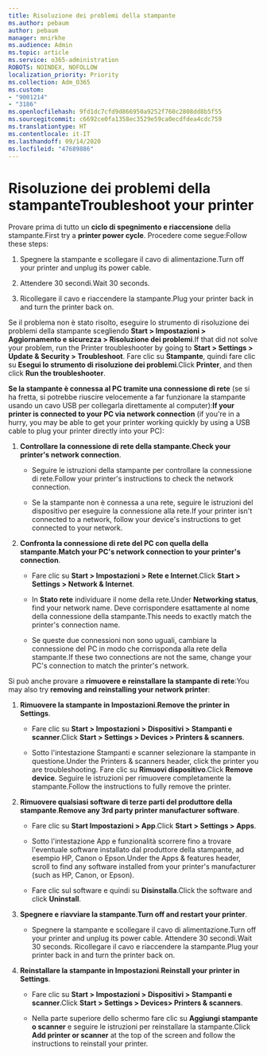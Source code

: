 ```yaml
---
title: Risoluzione dei problemi della stampante
ms.author: pebaum
author: pebaum
manager: mnirkhe
ms.audience: Admin
ms.topic: article
ms.service: o365-administration
ROBOTS: NOINDEX, NOFOLLOW
localization_priority: Priority
ms.collection: Adm_O365
ms.custom:
- "9001214"
- "3186"
ms.openlocfilehash: 9fd1dc7cfd9d866950a9252f760c2808dd8b5f55
ms.sourcegitcommit: c6692ce0fa1358ec3529e59ca0ecdfdea4cdc759
ms.translationtype: HT
ms.contentlocale: it-IT
ms.lasthandoff: 09/14/2020
ms.locfileid: "47689886"
---
```

# <a name="troubleshoot-your-printer"></a><span data-ttu-id="a5e70-102">Risoluzione dei problemi della stampante</span><span class="sxs-lookup"><span data-stu-id="a5e70-102">Troubleshoot your printer</span></span>

<span data-ttu-id="a5e70-103">Provare prima di tutto un **ciclo di spegnimento e riaccensione** della stampante.</span><span class="sxs-lookup"><span data-stu-id="a5e70-103">First try a **printer power cycle**.</span></span> <span data-ttu-id="a5e70-104">Procedere come segue:</span><span class="sxs-lookup"><span data-stu-id="a5e70-104">Follow these steps:</span></span>

1. <span data-ttu-id="a5e70-105">Spegnere la stampante e scollegare il cavo di alimentazione.</span><span class="sxs-lookup"><span data-stu-id="a5e70-105">Turn off your printer and unplug its power cable.</span></span>

2. <span data-ttu-id="a5e70-106">Attendere 30 secondi.</span><span class="sxs-lookup"><span data-stu-id="a5e70-106">Wait 30 seconds.</span></span>

3. <span data-ttu-id="a5e70-107">Ricollegare il cavo e riaccendere la stampante.</span><span class="sxs-lookup"><span data-stu-id="a5e70-107">Plug your printer back in and turn the printer back on.</span></span>

<span data-ttu-id="a5e70-108">Se il problema non è stato risolto, eseguire lo strumento di risoluzione dei problemi della stampante scegliendo **Start > Impostazioni > Aggiornamento e sicurezza > Risoluzione dei problemi**.</span><span class="sxs-lookup"><span data-stu-id="a5e70-108">If that did not solve your problem, run the Printer troubleshooter by going to **Start > Settings > Update & Security > Troubleshoot**.</span></span> <span data-ttu-id="a5e70-109">Fare clic su **Stampante**, quindi fare clic su **Esegui lo strumento di risoluzione dei problemi**.</span><span class="sxs-lookup"><span data-stu-id="a5e70-109">Click **Printer**, and then click **Run the troubleshooter**.</span></span>

<span data-ttu-id="a5e70-110">**Se la stampante è connessa al PC tramite una connessione di rete** (se si ha fretta, si potrebbe riuscire velocemente a far funzionare la stampante usando un cavo USB per collegarla direttamente al computer):</span><span class="sxs-lookup"><span data-stu-id="a5e70-110">**If your printer is connected to your PC via network connection** (if you're in a hurry, you may be able to get your printer working quickly by using a USB cable to plug your printer directly into your PC):</span></span>

1. <span data-ttu-id="a5e70-111">**Controllare la connessione di rete della stampante**.</span><span class="sxs-lookup"><span data-stu-id="a5e70-111">**Check your printer's network connection**.</span></span>
    
    - <span data-ttu-id="a5e70-112">Seguire le istruzioni della stampante per controllare la connessione di rete.</span><span class="sxs-lookup"><span data-stu-id="a5e70-112">Follow your printer's instructions to check the network connection.</span></span>

    - <span data-ttu-id="a5e70-113">Se la stampante non è connessa a una rete, seguire le istruzioni del dispositivo per eseguire la connessione alla rete.</span><span class="sxs-lookup"><span data-stu-id="a5e70-113">If your printer isn't connected to a network, follow your device's instructions to get connected to your network.</span></span>

2. <span data-ttu-id="a5e70-114">**Confronta la connessione di rete del PC con quella della stampante**.</span><span class="sxs-lookup"><span data-stu-id="a5e70-114">**Match your PC's network connection to your printer's connection**.</span></span>

    - <span data-ttu-id="a5e70-115">Fare clic su **Start > Impostazioni > Rete e Internet**.</span><span class="sxs-lookup"><span data-stu-id="a5e70-115">Click **Start > Settings > Network & Internet**.</span></span>

    - <span data-ttu-id="a5e70-116">In **Stato rete** individuare il nome della rete.</span><span class="sxs-lookup"><span data-stu-id="a5e70-116">Under **Networking status**, find your network name.</span></span> <span data-ttu-id="a5e70-117">Deve corrispondere esattamente al nome della connessione della stampante.</span><span class="sxs-lookup"><span data-stu-id="a5e70-117">This needs to exactly match the printer's connection name.</span></span>

    - <span data-ttu-id="a5e70-118">Se queste due connessioni non sono uguali, cambiare la connessione del PC in modo che corrisponda alla rete della stampante.</span><span class="sxs-lookup"><span data-stu-id="a5e70-118">If these two connections are not the same, change your PC's connection to match the printer's network.</span></span>

<span data-ttu-id="a5e70-119">Si può anche provare a **rimuovere e reinstallare la stampante di rete**:</span><span class="sxs-lookup"><span data-stu-id="a5e70-119">You may also try **removing and reinstalling your network printer**:</span></span>

1. <span data-ttu-id="a5e70-120">**Rimuovere la stampante in Impostazioni**.</span><span class="sxs-lookup"><span data-stu-id="a5e70-120">**Remove the printer in Settings**.</span></span>

    - <span data-ttu-id="a5e70-121">Fare clic su **Start > Impostazioni > Dispositivi > Stampanti e scanner**.</span><span class="sxs-lookup"><span data-stu-id="a5e70-121">Click **Start > Settings > Devices > Printers & scanners**.</span></span>

    - <span data-ttu-id="a5e70-122">Sotto l'intestazione Stampanti e scanner selezionare la stampante in questione.</span><span class="sxs-lookup"><span data-stu-id="a5e70-122">Under the Printers & scanners header, click the printer you are troubleshooting.</span></span> <span data-ttu-id="a5e70-123">Fare clic su **Rimuovi dispositivo**.</span><span class="sxs-lookup"><span data-stu-id="a5e70-123">Click **Remove device**.</span></span> <span data-ttu-id="a5e70-124">Seguire le istruzioni per rimuovere completamente la stampante.</span><span class="sxs-lookup"><span data-stu-id="a5e70-124">Follow the instructions to fully remove the printer.</span></span>

2. <span data-ttu-id="a5e70-125">**Rimuovere qualsiasi software di terze parti del produttore della stampante**.</span><span class="sxs-lookup"><span data-stu-id="a5e70-125">**Remove any 3rd party printer manufacturer software**.</span></span>

    - <span data-ttu-id="a5e70-126">Fare clic su **Start Impostazioni > App**.</span><span class="sxs-lookup"><span data-stu-id="a5e70-126">Click **Start > Settings > Apps**.</span></span>

    - <span data-ttu-id="a5e70-127">Sotto l'intestazione App e funzionalità scorrere fino a trovare l'eventuale software installato dal produttore della stampante, ad esempio HP, Canon o Epson.</span><span class="sxs-lookup"><span data-stu-id="a5e70-127">Under the Apps & features header, scroll to find any software installed from your printer's manufacturer (such as HP, Canon, or Epson).</span></span>

    - <span data-ttu-id="a5e70-128">Fare clic sul software e quindi su **Disinstalla**.</span><span class="sxs-lookup"><span data-stu-id="a5e70-128">Click the software and click **Uninstall**.</span></span>

3. <span data-ttu-id="a5e70-129">**Spegnere e riavviare la stampante**.</span><span class="sxs-lookup"><span data-stu-id="a5e70-129">**Turn off and restart your printer**.</span></span>

    - <span data-ttu-id="a5e70-130">Spegnere la stampante e scollegare il cavo di alimentazione.</span><span class="sxs-lookup"><span data-stu-id="a5e70-130">Turn off your printer and unplug its power cable.</span></span> <span data-ttu-id="a5e70-131">Attendere 30 secondi.</span><span class="sxs-lookup"><span data-stu-id="a5e70-131">Wait 30 seconds.</span></span> <span data-ttu-id="a5e70-132">Ricollegare il cavo e riaccendere la stampante.</span><span class="sxs-lookup"><span data-stu-id="a5e70-132">Plug your printer back in and turn the printer back on.</span></span>

4. <span data-ttu-id="a5e70-133">**Reinstallare la stampante in Impostazioni**.</span><span class="sxs-lookup"><span data-stu-id="a5e70-133">**Reinstall your printer in Settings**.</span></span>

    - <span data-ttu-id="a5e70-134">Fare clic su **Start > Impostazioni > Dispositivi > Stampanti e scanner**.</span><span class="sxs-lookup"><span data-stu-id="a5e70-134">Click **Start > Settings > Devices> Printers & scanners**.</span></span>
 
    - <span data-ttu-id="a5e70-135">Nella parte superiore dello schermo fare clic su **Aggiungi stampante o scanner** e seguire le istruzioni per reinstallare la stampante.</span><span class="sxs-lookup"><span data-stu-id="a5e70-135">Click **Add printer or scanner** at the top of the screen and follow the instructions to reinstall your printer.</span></span>
